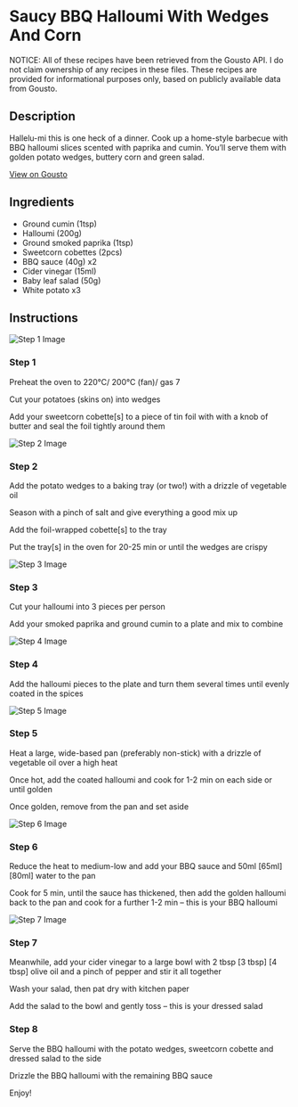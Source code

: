 # Saucy BBQ Halloumi With Wedges And Corn

NOTICE: All of these recipes have been retrieved from the Gousto API. I do not claim ownership of any recipes in these files. These recipes are provided for informational purposes only, based on publicly available data from Gousto.

## Description

Hallelu-mi this is one heck of a dinner. Cook up a home-style barbecue with BBQ halloumi slices scented with paprika and cumin. You’ll serve them with golden potato wedges, buttery corn and green salad.

[View on Gousto](https://www.gousto.co.uk/recipes/cookbook/saucy-bbq-halloumi-with-wedges-and-corn)

## Ingredients

- Ground cumin (1tsp)
- Halloumi (200g)
- Ground smoked paprika (1tsp)
- Sweetcorn cobettes (2pcs)
- BBQ sauce (40g) x2
- Cider vinegar (15ml)
- Baby leaf salad (50g)
- White potato x3

## Instructions

![Step 1 Image](https://production-media.gousto.co.uk/cms/recipe-step-image/Step-1-1654601314382-x200.jpg)

### Step 1

Preheat the oven to 220°C/ 200°C (fan)/ gas 7

Cut your potatoes (skins on) into wedges

Add your sweetcorn cobette[s] to a piece of tin foil with with a knob of butter and seal the foil tightly around them

![Step 2 Image](https://production-media.gousto.co.uk/cms/recipe-step-image/step-2-1654601324657-x200.jpg)

### Step 2

Add the potato wedges to a baking tray (or two!) with a drizzle of vegetable oil

Season with a pinch of salt and give everything a good mix up

Add the foil-wrapped cobette[s] to the tray

Put the tray[s] in the oven for 20-25 min or until the wedges are crispy

![Step 3 Image](https://production-media.gousto.co.uk/cms/recipe-step-image/step-3-1654601330082-x200.jpg)

### Step 3

Cut your halloumi into 3 pieces per person

Add your smoked paprika and ground cumin to a plate and mix to combine

![Step 4 Image](https://production-media.gousto.co.uk/cms/recipe-step-image/step-4-1654601334544-x200.jpg)

### Step 4

Add the halloumi pieces to the plate and turn them several times until evenly coated in the spices

![Step 5 Image](https://production-media.gousto.co.uk/cms/recipe-step-image/step-5-1654601342423-x200.jpg)

### Step 5

Heat a large, wide-based pan (preferably non-stick) with a drizzle of vegetable oil over a high heat

Once hot, add the coated halloumi and cook for 1-2 min on each side or until golden

Once golden, remove from the pan and set aside

![Step 6 Image](https://production-media.gousto.co.uk/cms/recipe-step-image/step-6-1654601346083-x200.jpg)

### Step 6

Reduce the heat to medium-low and add your BBQ sauce and 50ml <span class="text-purple">[65ml] </span><span class="text-danger">[80ml]</span> water to the pan

Cook for<span class="text-danger"> </span>5 min, until the sauce has thickened, then add the golden halloumi back to the pan and cook for a further 1-2 min – this is your BBQ halloumi

![Step 7 Image](https://production-media.gousto.co.uk/cms/recipe-step-image/Shredded-baby-gem-1654608872515-x200.jpg)

### Step 7

Meanwhile, add your cider vinegar to a large bowl with 2 tbsp <span class="text-purple">[3 tbsp]</span> <span class="text-danger">[4 tbsp]</span> olive oil and a pinch of pepper and stir it all together

Wash your salad, then pat dry with kitchen paper

Add the salad to the bowl and gently toss – this is your dressed salad

### Step 8

Serve the BBQ halloumi with the potato wedges, sweetcorn cobette and dressed salad to the side

Drizzle the BBQ halloumi with the remaining BBQ sauce

Enjoy!

